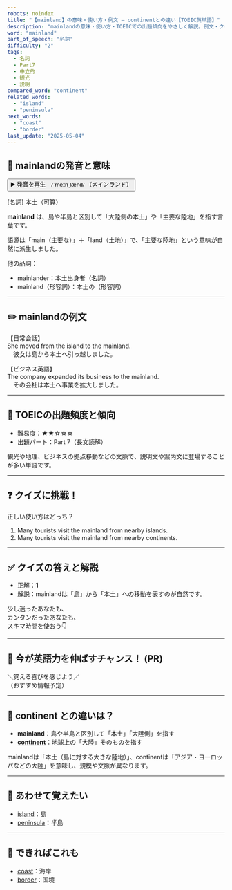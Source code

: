 ```yaml
---
robots: noindex
title: "【mainland】の意味・使い方・例文 ― continentとの違い【TOEIC英単語】"
description: "mainlandの意味・使い方・TOEICでの出題傾向をやさしく解説。例文・クイズ付きでcontinentとの違いもわかりやすく学べます。"
word: "mainland"
part_of_speech: "名詞"
difficulty: "2"
tags:
  - 名詞
  - Part7
  - 中立的
  - 観光
  - 説明
compared_word: "continent"
related_words:
  - "island"
  - "peninsula"
next_words:
  - "coast"
  - "border"
last_update: "2025-05-04"
---
```


## 🔰 mainlandの発音と意味

<button class="play-audio" onclick="playTTS('mainland')">
  <span class="play-audio-main">
    ▶️ 発音を再生　/ˈmeɪnˌlænd/
  </span>
  <span class="play-audio-sub">
    （メインランド）
  </span>
</button>

[名詞] 本土（可算）

**mainland** は、島や半島と区別して「大陸側の本土」や「主要な陸地」を指す言葉です。

語源は「main（主要な）」＋「land（土地）」で、「主要な陸地」という意味が自然に派生しました。

他の品詞：  
- mainlander：本土出身者（名詞）
- mainland（形容詞）：本土の（形容詞）

---

## ✏️ mainlandの例文

【日常会話】  
She moved from the island to the mainland.  
　彼女は島から本土へ引っ越しました。

【ビジネス英語】  
The company expanded its business to the mainland.  
　その会社は本土へ事業を拡大しました。

---

## 🎯 TOEICの出題頻度と傾向

- 難易度：★★☆☆☆
- 出題パート：Part 7（長文読解）

観光や地理、ビジネスの拠点移動などの文脈で、説明文や案内文に登場することが多い単語です。

---

## ❓ クイズに挑戦！

正しい使い方はどっち？

1. Many tourists visit the mainland from nearby islands.  
2. Many tourists visit the mainland from nearby continents.

---

## ✅ クイズの答えと解説

- 正解：**1**
- 解説：mainlandは「島」から「本土」への移動を表すのが自然です。

少し迷ったあなたも、  
カンタンだったあなたも、  
スキマ時間を使おう👇️

---

## 🚀 今が英語力を伸ばすチャンス！ (PR)

<div class="info-center">
＼覚える喜びを感じよう／<br>  
（おすすめ情報予定）
</div>

---

## 🤔  continent との違いは？

- **mainland**：島や半島と区別して「本土」「大陸側」を指す
- **[continent](/word/continent/)**：地球上の「大陸」そのものを指す

mainlandは「本土（島に対する大きな陸地）」、continentは「アジア・ヨーロッパなどの大陸」を意味し、規模や文脈が異なります。

---

## 🧩 あわせて覚えたい

- [island](/word/island/)：島
- [peninsula](/word/peninsula/)：半島

---

## 📖 できればこれも

- [coast](/word/coast/)：海岸
- [border](/word/border/)：国境

<!-- cvid: aid17_bid42 -->
